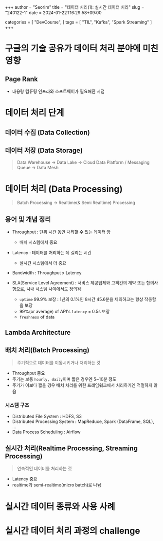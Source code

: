 +++
author = "Seorim"
title =  "데이터 처리(1): 실시간 데이터 처리"
slug = "240122-1"
date = 2024-01-22T16:29:58+09:00

categories = [
    "DevCourse",
]
tags = [
    "TIL", "Kafka", "Spark Streaming"
]
+++

<style>
g1 { color: #79AC78 }
g2 { color: #B0D9B1 }
g3 { color: #D0E7D2 }
g4 { color: #618264 }
o1 { color: #F9B572 }
w1 { color: #FAF8ED }
</style>

# 구글의 기술 공유가 데이터 처리 분야에 미친 영향

## Page Rank

- 대용량 컴퓨팅 인프라와 소프트웨어가 필요해진 시점

# 데이터 처리 단계

## 데이터 수집 (Data Collection)

## 데이터 저장 (Data Storage)

> Data Warehouse -> Data Lake -> Cloud Data Platform / Messaging Queue -> Data Mesh

# 데이터 처리 (Data Processing)

> Batch Processing -> Realtime(& Semi Realtime) Processing

## 용어 및 개념 정리

- Throughput : 단위 시간 동안 처리할 수 있는 데이터 양
  - 배치 시스템에서 중요
- Latency : 데이터를 처리하는 데 걸리는 시간
  - 실시간 시스템에서 더 중요
- Bandwidth : Throughput x Latency

- SLA(Service Level Agreement) : 서비스 제공업체와 고객간의 계약 또는 합의사항으로, 사내 시스템 사이에서도 정의됨
  - `uptime` 99.9% 보장 : 1년의 0.1%인 8시간 45.6분을 제외하고는 항상 작동함을 보장
  - 99%(or average) of API's `latency` = 0.5s 보장
  - `freshness` of data

## Lambda Architecture

## 배치 처리(Batch Processing)

> 주기적으로 데이터를 이동시키거나 처리하는 것

- Throughput 중요
- 주기는 보통 `hourly, daily`이며 짧은 경우엔 5~10분 정도
- 주기가 이보다 짧을 경우 배치 처리를 위한 프레임워크에서 처리하기엔 적절하지 않음

### 시스템 구조

- Distributed File System : HDFS, S3
- Distributed Processing System : MapReduce, Spark (DataFrame, SQL), ...
- Data Process Scheduling : Airflow

## 실시간 처리(Realtime Processing, Streaming Processing)

> 연속적인 데이터를 처리하는 것

- Latency 중요
- realtime과 semi-realtime(micro batch)로 나뉨

# 실시간 데이터 종류와 사용 사례

# 실시간 데이터 처리 과정의 challenge
